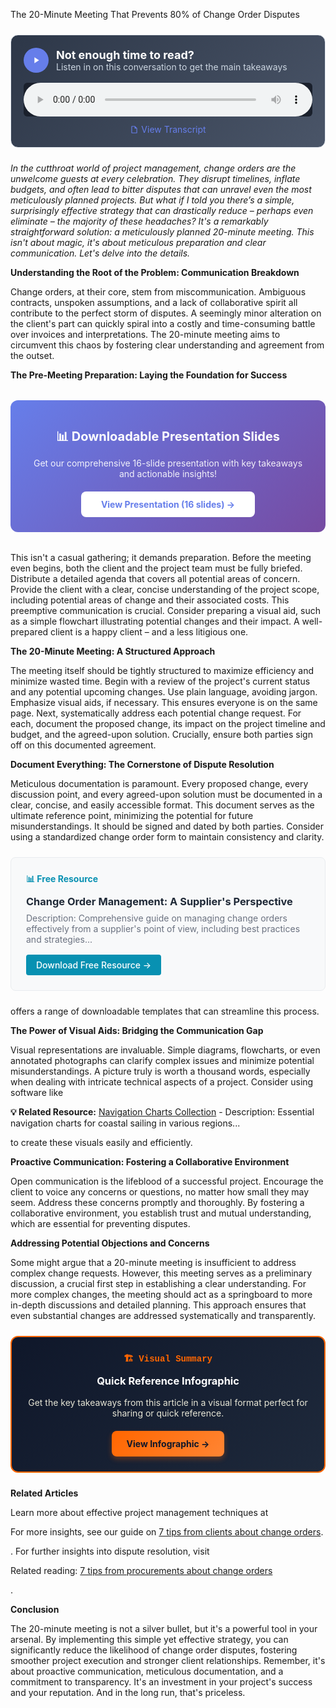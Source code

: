 The 20-Minute Meeting That Prevents 80% of Change Order Disputes


<div style="background: linear-gradient(135deg, #2D3748 0%, #4A5568 100%); padding: 20px; border-radius: 12px; margin: 24px 0; border: 1px solid #E2E8F0;">
  <div style="display: flex; align-items: center; gap: 12px; margin-bottom: 16px;">
    <div style="width: 40px; height: 40px; background: #667eea; border-radius: 50%; display: flex; align-items: center; justify-content: center;">
      <svg width="16" height="16" viewBox="0 0 24 24" fill="white">
        <path d="M8 5v14l11-7z"/>
      </svg>
    </div>
    <div>
      <h3 style="color: white; margin: 0; font-size: 18px; font-weight: bold;">Not enough time to read?</h3>
      <p style="color: #CBD5E0; margin: 0; font-size: 14px;">Listen in on this conversation to get the main takeaways</p>
    </div>
  </div>
  <audio controls style="width: 100%; background: #1A202C; border-radius: 6px;">
    <source src="/podcasts/audio/post-38.wav" type="audio/wav">
    Your browser does not support the audio element.
  </audio>
  <div style="margin-top: 12px; text-align: center;">
    <a href="/podcasts/transcripts/post-38-transcript.txt" 
       style="color: #667eea; text-decoration: none; font-size: 14px; display: inline-flex; align-items: center; gap: 4px;"
       target="_blank">
      <svg width="14" height="14" viewBox="0 0 24 24" fill="currentColor">
        <path d="M14,2H6A2,2 0 0,0 4,4V20A2,2 0 0,0 6,22H18A2,2 0 0,0 20,20V8L14,2M18,20H6V4H13V9H18V20Z"/>
      </svg>
      View Transcript
    </a>
  </div>
</div>

<p><i>In the cutthroat world of project management, change orders are the unwelcome guests at every celebration.  They disrupt timelines, inflate budgets, and often lead to bitter disputes that can unravel even the most meticulously planned projects.  But what if I told you there’s a simple, surprisingly effective strategy that can drastically reduce – perhaps even eliminate – the majority of these headaches?  It's a remarkably straightforward solution: a meticulously planned 20-minute meeting. This isn't about magic, it's about meticulous preparation and clear communication. Let's delve into the details.</i></p>

<p><b>Understanding the Root of the Problem: Communication Breakdown</b></p>

<p>Change orders, at their core, stem from miscommunication.  Ambiguous contracts, unspoken assumptions, and a lack of collaborative spirit all contribute to the perfect storm of disputes.  A seemingly minor alteration on the client's part can quickly spiral into a costly and time-consuming battle over invoices and interpretations.  The 20-minute meeting aims to circumvent this chaos by fostering clear understanding and agreement from the outset.</p>

<p><b>The Pre-Meeting Preparation: Laying the Foundation for Success</b></p>

<div style="background: linear-gradient(135deg, #667eea 0%, #764ba2 100%); padding: 24px; border-radius: 12px; margin: 32px 0; text-align: center;">
  <p style="color: white; font-size: 20px; font-weight: bold; margin-bottom: 12px;">📊 Downloadable Presentation Slides</p>
  <p style="color: rgba(255,255,255,0.9); margin-bottom: 20px;">Get our comprehensive 16-slide presentation with key takeaways and actionable insights!</p>
  <a href="/resources/slides/post-38/slides.html" style="display: inline-block; background: white; color: #667eea; padding: 12px 32px; border-radius: 8px; font-weight: bold; text-decoration: none;" target="_blank">View Presentation (16 slides) →</a>
</div>


<p>This isn't a casual gathering; it demands preparation.  Before the meeting even begins, both the client and the project team must be fully briefed.  Distribute a detailed agenda that covers all potential areas of concern.  Provide the client with a clear, concise understanding of the project scope, including potential areas of change and their associated costs.  This preemptive communication is crucial. Consider preparing a visual aid, such as a simple flowchart illustrating potential changes and their impact.  A well-prepared client is a happy client – and a less litigious one.</p>

<p><b>The 20-Minute Meeting: A Structured Approach</b></p>

<p>The meeting itself should be tightly structured to maximize efficiency and minimize wasted time. Begin with a review of the project's current status and any potential upcoming changes.  Use plain language, avoiding jargon.  Emphasize visual aids, if necessary.  This ensures everyone is on the same page.  Next, systematically address each potential change request.  For each, document the proposed change, its impact on the project timeline and budget, and the agreed-upon solution.  Crucially, ensure both parties sign off on this documented agreement.</p>

<p><b>Document Everything: The Cornerstone of Dispute Resolution</b></p>

<p>Meticulous documentation is paramount.  Every proposed change, every discussion point, and every agreed-upon solution must be documented in a clear, concise, and easily accessible format.  This document serves as the ultimate reference point, minimizing the potential for future misunderstandings. It should be signed and dated by both parties. Consider using a standardized change order form to maintain consistency and clarity.  <div style="background: #f8f9fa; border: 1px solid #e9ecef; border-radius: 8px; padding: 24px; margin: 24px 0;">
<h4 style="color: #0891b2; margin: 0 0 12px 0;">📊 Free Resource</h4>
<h3 style="margin: 0 0 8px 0;"><a href="/resources/change-order-management" style="color: #1f2937; text-decoration: none;">Change Order Management: A Supplier's Perspective</a></h3>
<p style="color: #6b7280; margin: 0 0 16px 0; font-size: 14px;">Description: Comprehensive guide on managing change orders effectively from a supplier's point of view, including best practices and strategies...</p>
<a href="/resources/change-order-management" style="background: #0891b2; color: white; padding: 8px 16px; border-radius: 4px; text-decoration: none; font-weight: 500; display: inline-block;">Download Free Resource →</a>
</div> offers a range of downloadable templates that can streamline this process.</p>

<p><b>The Power of Visual Aids: Bridging the Communication Gap</b></p>

<p>Visual representations are invaluable.  Simple diagrams, flowcharts, or even annotated photographs can clarify complex issues and minimize potential misunderstandings.  A picture truly is worth a thousand words, especially when dealing with intricate technical aspects of a project.  Consider using software like 
<p><b>💡 Related Resource:</b> <a href="/resources/navigation-charts">Navigation Charts Collection</a> - Description: Essential navigation charts for coastal sailing in various regions...</p> to create these visuals easily and efficiently.</p>

<p><b>Proactive Communication: Fostering a Collaborative Environment</b></p>

<p>Open communication is the lifeblood of a successful project.  Encourage the client to voice any concerns or questions, no matter how small they may seem.  Address these concerns promptly and thoroughly.  By fostering a collaborative environment, you establish trust and mutual understanding, which are essential for preventing disputes.</p>

<p><b>Addressing Potential Objections and Concerns</b></p>

<p>Some might argue that a 20-minute meeting is insufficient to address complex change requests.  However, this meeting serves as a preliminary discussion, a crucial first step in establishing a clear understanding.  For more complex changes, the meeting should act as a springboard to more in-depth discussions and detailed planning.  This approach ensures that even substantial changes are addressed systematically and transparently.</p>


<div style="background: linear-gradient(135deg, #0f172a 0%, #1e293b 100%); border: 2px solid #FF6600; border-radius: 12px; padding: 24px; margin: 24px 0; text-align: center;">
<h4 style="color: #FF6600; margin: 0 0 12px 0; font-family: 'Courier New', monospace;">🏗️ Visual Summary</h4>
<h3 style="color: #ffffff; margin: 0 0 16px 0;">Quick Reference Infographic</h3>
<p style="color: #FEFCE8; margin: 0 0 20px 0; opacity: 0.9;">Get the key takeaways from this article in a visual format perfect for sharing or quick reference.</p>
<a href="/resources/infographics/post-38/infographic.html" style="background: linear-gradient(135deg, #FF6600 0%, #FF8533 100%); color: #0f172a; padding: 12px 24px; border-radius: 8px; text-decoration: none; font-weight: bold; display: inline-block; box-shadow: 0 4px 8px rgba(255, 102, 0, 0.3);">View Infographic →</a>
</div>
<p><b>Related Articles</b></p>

<p>Learn more about effective project management techniques at <p>For more insights, see our guide on <a href="/posts/post-10">7 tips from clients about change orders</a>.</p>. For further insights into dispute resolution, visit <p>Related reading: <a href="/posts/post-11">7 tips from procurements about change orders</a></p>.</p>  <p><b>Conclusion</b></p>

<p>The 20-minute meeting is not a silver bullet, but it's a powerful tool in your arsenal.  By implementing this simple yet effective strategy, you can significantly reduce the likelihood of change order disputes, fostering smoother project execution and stronger client relationships.  Remember, it's about proactive communication, meticulous documentation, and a commitment to transparency.  It's an investment in your project's success and your reputation.  And in the long run, that's priceless.</p>

